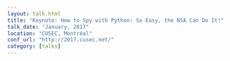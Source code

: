 ```yaml
---
layout: talk.html
title: "Keynote: How to Spy with Python: So Easy, the NSA Can Do It!"
talk_date: "January, 2017"
location: "CUSEC, Montréal"
conf_url: "http://2017.cusec.net/"
category: [talks]
---
```

